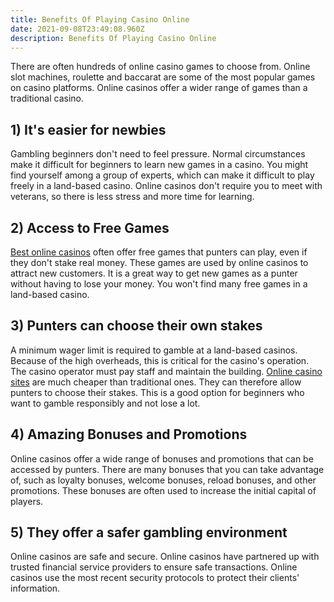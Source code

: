 ```yaml
---
title: Benefits Of Playing Casino Online
date: 2021-09-08T23:49:08.960Z
description: Benefits Of Playing Casino Online
---
```

<!--StartFragment-->

There are often hundreds of online casino games to choose from. Online slot machines, roulette and baccarat are some of the most popular games on casino platforms. Online casinos offer a wider range of games than a traditional casino.

## 1) It's easier for newbies

Gambling beginners don't need to feel pressure. Normal circumstances make it difficult for beginners to learn new games in a casino. You might find yourself among a group of experts, which can make it difficult to play freely in a land-based casino. Online casinos don't require you to meet with veterans, so there is less stress and more time for learning.

## 2) Access to Free Games

[Best online casinos](https://onlinecasinos2.com/) often offer free games that punters can play, even if they don't stake real money. These games are used by online casinos to attract new customers. It is a great way to get new games as a punter without having to lose your money. You won't find many free games in a land-based casino.

## 3) Punters can choose their own stakes

A minimum wager limit is required to gamble at a land-based casinos. Because of the high overheads, this is critical for the casino's operation. The casino operator must pay staff and maintain the building. [Online casino sites](https://onlinecasinos2.com/) are much cheaper than traditional ones. They can therefore allow punters to choose their stakes. This is a good option for beginners who want to gamble responsibly and not lose a lot.

## 4) Amazing Bonuses and Promotions

Online casinos offer a wide range of bonuses and promotions that can be accessed by punters. There are many bonuses that you can take advantage of, such as loyalty bonuses, welcome bonuses, reload bonuses, and other promotions. These bonuses are often used to increase the initial capital of players.

## 5) They offer a safer gambling environment

Online casinos are safe and secure. Online casinos have partnered up with trusted financial service providers to ensure safe transactions. Online casinos use the most recent security protocols to protect their clients' information.

<!--EndFragment-->